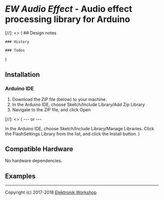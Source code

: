 # *EW Audio Effect* - Audio effect processing library for Arduino

[//]: <> (
    ## Design notes

    ### History

    ### Todos
)

## Installation
### Arduino IDE
1. Download the ZIP file (below) to your machine.
2. In the Arduino IDE, choose Sketch/Include Library/Add Zip Library
3. Navigate to the ZIP file, and click Open

[//]: <> (
--- or ---

In the Arduino IDE, choose Sketch/Include Library/Manage Libraries.  Click the FlashSettings Library from the list, and click the Install button.
)

## Compatible Hardware
No hardware dependencies.

## Examples


---
Copyright (c) 2017-2018 [Elektronik Workshop](http://elektronikworkshop.ch)

